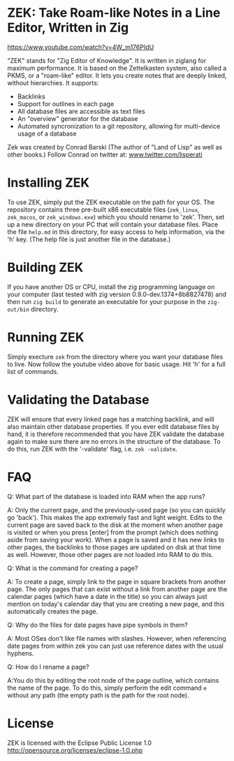 # ZEK: Take Roam-like Notes in a Line Editor, Written in Zig

https://www.youtube.com/watch?v=4W_m176PIdU

"ZEK" stands for "Zig Editor of Knowledge". It is written in ziglang for maximum performance. It is based on the Zettelkasten system, also called a PKMS, or a "roam-like" editor. It lets you create notes that are deeply linked, without hierarchies. It supports:
- Backlinks
- Support for outlines in each page
- All database files are accessible as text files
- An "overview" generator for the database
- Automated syncronization to a git repository, allowing for multi-device usage of a database

Zek was created by Conrad Barski (The author of "Land of Lisp" as well as other books.) Follow Conrad on twitter at: www.twitter.com/lisperati

# Installing ZEK

To use ZEK, simply put the ZEK executable on the path for your OS. The repository contains three pre-built x86 executable files (`zek_linux`, `zek_macos`, or `zek_windows.exe`) which you should rename to 'zek'. Then, set up a new directory on your PC that will contain your database files. Place the file `help.md` in this directory, for easy access to help information, via the 'h' key. (The help file is just another file in the database.)

# Building ZEK

If you have another OS or CPU, install the zig programming language on your computer (last tested with zig version 0.9.0-dev.1374+8b8827478) and then run `zig build` to generate an executable for your purpose in the `zig-out/bin` directory.

# Running ZEK

Simply execture `zek` from the directory where you want your database files to live. Now follow the youtube video above for basic usage. Hit 'h' for a full list of commands.

# Validating the Database

ZEK will ensure that every linked page has a matching backlink, and will also maintain other database properties. If you ever edit database files by hand, it is therefore recommended that you have ZEK validate the database again to make sure there are no errors in the structure of the database. To do this, run ZEK with the '-validate' flag, i.e. `zek -validate`.

# FAQ

Q: What part of the database is loaded into RAM when the app runs?

A: Only the current page, and the previously-used page (so you can quickly go 'back'). This makes the app extremely fast and light weight. Edits to the current page are saved back to the disk at the moment when another page is visited or when you press [enter] from the prompt (which does nothing aside from saving your work). When a page is saved and it has new links to other pages, the backlinks to those pages are updated on disk at that time as well. However, those other pages are not loaded into RAM to do this.

Q: What is the command for creating a page?

A: To create a page, simply link to the page in square brackets from another page. The only pages that can exist without a link from another page are the calendar pages (which have a date in the title) so you can always just mention on today's calendar day that you are creating a new page, and this automatically creates the page.

Q: Why do the files for date pages have pipe symbols in them?

A: Most OSes don't like file names with slashes. However, when referencing date pages from within zek you can just use reference dates with the usual hyphens.

Q: How do I rename a page?

A:You do this by editing the root node of the page outline, which contains the name of the page. To do this, simply perform the edit command `e` without any path (the empty path is the path for the root node).

# License

ZEK is licensed with the Eclipse Public License 1.0 http://opensource.org/licenses/eclipse-1.0.php
